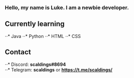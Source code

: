 ### Hello, my name is Luke. I am a newbie developer.

## Currently learning  
⋅⋅* Java
⋅⋅* Python
⋅⋅* HTML
⋅⋅* CSS

## Contact  
⋅⋅* Discord: **scaldings#8694**  
⋅⋅* Telegram: **scaldings** or **https://t.me/scaldings/**
